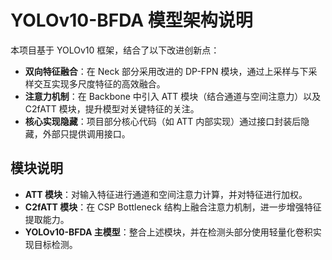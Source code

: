 # YOLOv10-BFDA 模型架构说明

本项目基于 YOLOv10 框架，结合了以下改进创新点：
- **双向特征融合**：在 Neck 部分采用改进的 DP-FPN 模块，通过上采样与下采样交互实现多尺度特征的高效融合。
- **注意力机制**：在 Backbone 中引入 ATT 模块（结合通道与空间注意力）以及 C2fATT 模块，提升模型对关键特征的关注。
- **核心实现隐藏**：项目部分核心代码（如 ATT 内部实现）通过接口封装后隐藏，外部只提供调用接口。

## 模块说明
- **ATT 模块**：对输入特征进行通道和空间注意力计算，并对特征进行加权。
- **C2fATT 模块**：在 CSP Bottleneck 结构上融合注意力机制，进一步增强特征提取能力。
- **YOLOv10-BFDA 主模型**：整合上述模块，并在检测头部分使用轻量化卷积实现目标检测。

